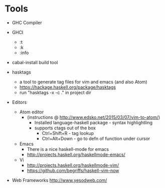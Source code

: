 # Tools
* GHC Compiler
* GHCI
  * :t
  * :k
  * :info
* cabal-install build tool
* hasktags
  * a tool to generate tag files for vim and emacs (and also Atom)
  * https://hackage.haskell.org/package/hasktags
  * run "hasktags -x -c ." in project dir
* Editors
  * Atom editor
    * (instructions @ http://www.edsko.net/2015/03/07/vim-to-atom/)
      * Installed language-haskell package - syntax highlightling
      * supports ctags out of the box
        * Ctrl+Shift+R - tag lookup
        * Ctrl+Alt+Down - go to defn of function under cursor
  * Emacs
    * There is a nice haskell-mode for emacs
    * http://projects.haskell.org/haskellmode-emacs/
  * Vi
    * http://projects.haskell.org/haskellmode-vim/
    * https://github.com/begriffs/haskell-vim-now
        
* Web Frameworks
        http://www.yesodweb.com/

